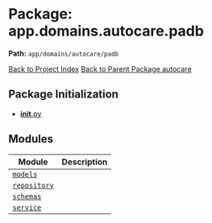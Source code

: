 # Package: app.domains.autocare.padb

**Path:** `app/domains/autocare/padb`

[Back to Project Index](../../../../../index.md)
[Back to Parent Package autocare](../index.md)

## Package Initialization
- [__init__.py](init.md)

## Modules

| Module | Description |
| --- | --- |
| [`models`](models.md) |  |
| [`repository`](repository.md) |  |
| [`schemas`](schemas.md) |  |
| [`service`](service.md) |  |
